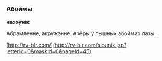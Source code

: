 ### Абоймы
**назоўнік**

Абрамленне, акружэнне. Азёры ў пышных абоймах лазы.

<a rel="author">[http://rv-blr.com/](http://rv-blr.com/slounik.jsp?letterId=0&maskId=0&pageId=45)</a>
